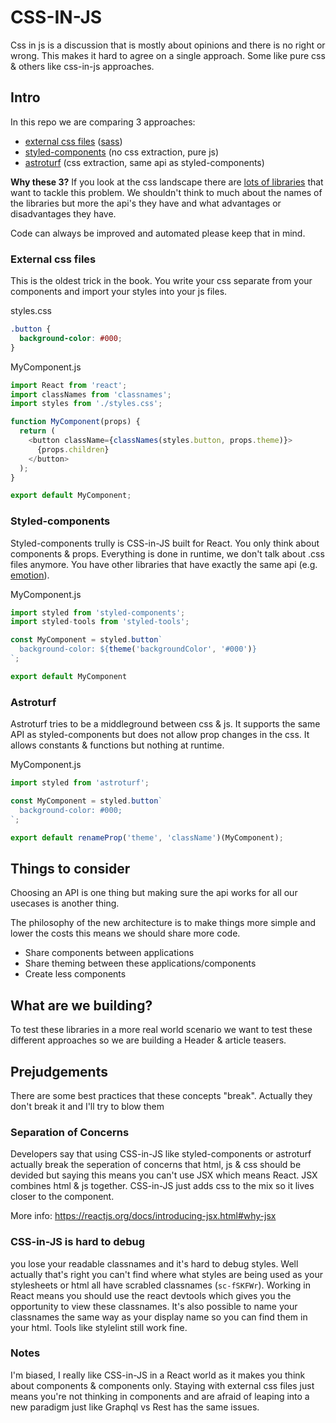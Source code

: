 # CSS-IN-JS

Css in js is a discussion that is mostly about opinions and there is no right or wrong. This makes it hard to agree on a single approach. Some like pure css & others like css-in-js approaches.

## Intro

In this repo we are comparing 3 approaches:

- [external css files](https://github.com/webpack-contrib/css-loader) ([sass](https://github.com/webpack-contrib/sass-loader))
- [styled-components](https://www.styled-components.com/) (no css extraction, pure js)
- [astroturf](https://github.com/4Catalyzer/astroturf) (css extraction, same api as styled-components)

**Why these 3?** If you look at the css landscape there are [lots of libraries](https://github.com/MicheleBertoli/css-in-js) that want to tackle this problem. We shouldn't think to much about the names of the libraries but more the api's they have and what advantages or disadvantages they have.

Code can always be improved and automated please keep that in mind.

### External css files

This is the oldest trick in the book. You write your css separate from your components and import your styles into your js files.

styles.css

```css
.button {
  background-color: #000;
}
```

MyComponent.js

```js
import React from 'react';
import classNames from 'classnames';
import styles from './styles.css';

function MyComponent(props) {
  return (
    <button className={classNames(styles.button, props.theme)}>
      {props.children}
    </button>
  );
}

export default MyComponent;
```

### Styled-components

Styled-components trully is CSS-in-JS built for React. You only think about components & props. Everything is done in runtime, we don't talk about .css files anymore. You have other libraries that have exactly the same api (e.g. [emotion](https://github.com/emotion-js/emotion)).

MyComponent.js

```js
import styled from 'styled-components';
import styled-tools from 'styled-tools';

const MyComponent = styled.button`
  background-color: ${theme('backgroundColor', '#000')}
`;

export default MyComponent
```

### Astroturf

Astroturf tries to be a middleground between css & js. It supports the same API as styled-components but does not allow prop changes in the css. It allows constants & functions but nothing at runtime.

MyComponent.js

```js
import styled from 'astroturf';

const MyComponent = styled.button`
  background-color: #000;
`;

export default renameProp('theme', 'className')(MyComponent);
```

## Things to consider

Choosing an API is one thing but making sure the api works for all our usecases is another thing.

The philosophy of the new architecture is to make things more simple and lower the costs this means we should share more code.

- Share components between applications
- Share theming between these applications/components
- Create less components

## What are we building?

To test these libraries in a more real world scenario we want to test these different approaches so we are building a Header & article teasers.

## Prejudgements

There are some best practices that these concepts "break". Actually they don't break it and I'll try to blow them

### Separation of Concerns

Developers say that using CSS-in-JS like styled-components or astroturf actually break the seperation of concerns that html, js & css should be devided but saying this means you can't use JSX which means React. JSX combines html & js together. CSS-in-JS just adds css to the mix so it lives closer to the component.

More info: https://reactjs.org/docs/introducing-jsx.html#why-jsx

### CSS-in-JS is hard to debug

you lose your readable classnames and it's hard to debug styles. Well actually that's right you can't find where what styles are being used as your stylesheets or html all have scrabled classnames (`sc-fSKFWr`). Working in React means you should use the react devtools which gives you the opportunity to view these classnames. It's also possible to name your classnames the same way as your display name so you can find them in your html. Tools like stylelint still work fine.

### Notes

I'm biased, I really like CSS-in-JS in a React world as it makes you think about components & components only. Staying with external css files just means you're not thinking in components and are afraid of leaping into a new paradigm just like Graphql vs Rest has the same issues.
